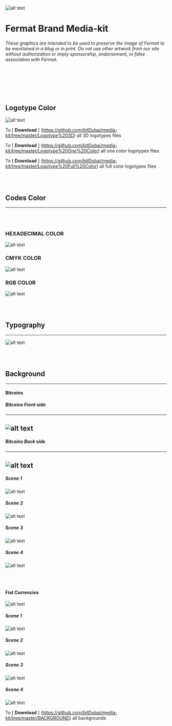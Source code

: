 

![alt text](https://github.com/bitDubai/media-kit/blob/master/Readme%20Image/Logotype/Fermat_Logo_3D.png "Fermat Logo")



# Fermat Brand Media-kit 


###### These graphics are intended to be used to preserve the image of Fermat to be mentioned in a blog or in print. Do not use other artwork from our site without authorization or imply sponsorship, endorsement, or false association with Fermat.

<br><br><br><br>


## Logotype Color



![alt text](https://github.com/bitDubai/media-kit/blob/master/Readme%20Image/Logotype/Fermat-full-color-and-one-color.png "Fermat Logo")

To [ **Download** ] (https://github.com/bitDubai/media-kit/tree/master/Logotype%203D) all 3D logotypes files 

To [ **Download** ] (https://github.com/bitDubai/media-kit/tree/master/Logotype%20One%20Color) all one color logotypes files 

To [ **Download** ] (https://github.com/bitDubai/media-kit/tree/master/Logotype%20Full%20Color) all full color logotypes files 

<br><br>

## Codes Color
-----------------------
<br><br>

### HEXADECIMAL COLOR

![alt text](https://github.com/bitDubai/media-kit/blob/master/Readme%20Image/Code%20Colors/code_color_logo-01.jpg "COLOR CODE")


### CMYK COLOR

![alt text](https://github.com/bitDubai/media-kit/blob/master/Readme%20Image/Code%20Colors/code_color_logo-02.jpg "COLOR CODE")


### RGB COLOR

![alt text](https://github.com/bitDubai/media-kit/blob/master/Readme%20Image/Code%20Colors/code_color_logo-03.jpg "COLOR CODE")

<br><br>


## Typography 
-----------------------

![alt text](https://github.com/bitDubai/media-kit/blob/master/Readme%20Image/Typography/module-typography.png "TYPOGRAPHY")


<br><br>


## Background
-----------------------
#### Bitcoins

##### Bitcoins Front side
----
![alt text](https://github.com/bitDubai/media-kit/blob/master/Readme%20Image/Background/Front_Bitcoin_scn_low.jpg "BIT COIN FRONT SIDE")
----
##### Bitcoins Back side
----
![alt text](https://github.com/bitDubai/media-kit/blob/master/Readme%20Image/Background/Back_Bitcoin_scn_low.jpg "BIT COIN BACK SIDE")
----

##### Scene 1

![alt text](https://github.com/bitDubai/media-kit/blob/master/Readme%20Image/Background/Fermat_BTC_scn_1_low.jpg "SCENE 1")

##### Scene 2

![alt text](https://github.com/bitDubai/media-kit/blob/master/Readme%20Image/Background/Fermat_BTC_scn__2_low.jpg "SCENE 2")


##### Scene 3

![alt text](https://github.com/bitDubai/media-kit/blob/master/Readme%20Image/Background/Fermat_BTC_scn__3_low.jpg "SCENE 3")


##### Scene 4

![alt text](https://github.com/bitDubai/media-kit/blob/master/Readme%20Image/Background/Fermat_BTC_scn_4_low.jpg "SCENE 4")


<br><br>


#### Fiat Currencies

![alt text](https://github.com/bitDubai/media-kit/blob/master/Readme%20Image/Background/Fiat_scn_1_low.jpg "FIAT SCENE")


##### Scene 1

![alt text](https://github.com/bitDubai/media-kit/blob/master/Readme%20Image/Background/Fiat_dollar_scn_1_low.jpg "FIAT SCENE 1")

##### Scene 2

![alt text](https://github.com/bitDubai/media-kit/blob/master/Readme%20Image/Background/Fiat_dollar_scn_2_low.jpg "FIAT SCENE 2")


##### Scene 3

![alt text](https://github.com/bitDubai/media-kit/blob/master/Readme%20Image/Background/Fiat_euro_scn_1_low.jpg "FIAT SCENE 3")


##### Scene 4

![alt text](https://github.com/bitDubai/media-kit/blob/master/Readme%20Image/Background/Fiat_pound_scn_1_low.jpg "FIAT SCENE 4")

To  [ **Download** ] (https://github.com/bitDubai/media-kit/tree/master/BACKGROUND) all backgrounds

<br><br><br><br><br><br><br><br>




